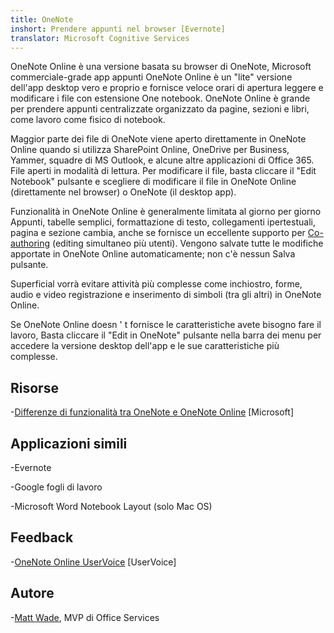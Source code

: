 ```yaml
---
title: OneNote
inshort: Prendere appunti nel browser [Evernote]
translator: Microsoft Cognitive Services
---
```


OneNote Online è una versione basata su browser di OneNote, Microsoft
commerciale-grade app appunti OneNote Online è un \"lite\" versione
dell'app desktop vero e proprio e fornisce veloce orari di apertura
leggere e modificare i file con estensione One notebook. OneNote Online è grande per
prendere appunti centralizzate organizzato da pagine, sezioni e libri, come
lavoro come fisico di notebook.

Maggior parte dei file di OneNote viene aperto direttamente in OneNote Online quando si utilizza
SharePoint Online, OneDrive per Business, Yammer, squadre di MS Outlook, e
alcune altre applicazioni di Office 365. File aperti in modalità di lettura. Per modificare il
file, basta cliccare il \"Edit Notebook\" pulsante e scegliere di modificare il
file in OneNote Online (direttamente nel browser) o OneNote (il desktop
app).

Funzionalità in OneNote Online è generalmente limitata al giorno per giorno
Appunti, tabelle semplici, formattazione di testo, collegamenti ipertestuali, pagina e
sezione cambia, anche se fornisce un eccellente supporto per
[Co-authoring](http://icsh.pt/CoAuthoring) (editing simultaneo
più utenti). Vengono salvate tutte le modifiche apportate in OneNote Online
automaticamente; non c'è nessun Salva pulsante.

Superficial vorrà evitare attività più complesse come inchiostro, forme, audio e
video registrazione e inserimento di simboli (tra gli altri) in OneNote Online.

Se OneNote Online doesn ' t fornisce le caratteristiche avete bisogno fare il lavoro,
Basta cliccare il \"Edit in OneNote\" pulsante nella barra dei menu per accedere
la versione desktop dell'app e le sue caratteristiche più complesse.

Risorse
---------

-[Differenze di funzionalità tra OneNote e OneNote
    Online](https://support.office.com/en-us/article/Differences-between-using-a-notebook-in-the-browser-and-in-OneNote-a3d1fc13-ac74-456b-b391-b633a62aa83f)
    \[Microsoft\]

Applicazioni simili
--------------------

-Evernote

-Google fogli di lavoro

-Microsoft Word Notebook Layout (solo Mac OS)

Feedback
---------

-[OneNote Online UserVoice](https://onenote.uservoice.com/forums/327183-onenote-online)
    \[UserVoice\]

Autore
---------

-[Matt Wade](https://www.linkedin.com/in/thatmattwade/), MVP di Office Services


